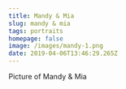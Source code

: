 ```yaml
---
title: Mandy & Mia
slug: mandy & mia
tags: portraits
homepage: false
image: /images/mandy-1.png
date: 2019-04-06T13:46:29.265Z
---
```

Picture of Mandy & Mia
